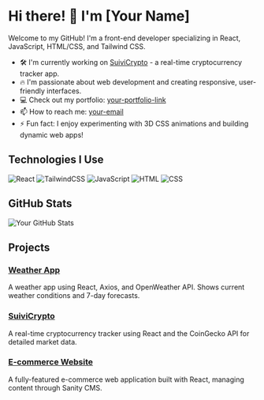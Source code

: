 # Hi there! 👋 I'm [Your Name] 

Welcome to my GitHub! I'm a front-end developer specializing in React, JavaScript, HTML/CSS, and Tailwind CSS.

- 🛠️ I'm currently working on [SuiviCrypto](https://github.com/yourusername/suivicrypto) - a real-time cryptocurrency tracker app.
- 🔥 I'm passionate about web development and creating responsive, user-friendly interfaces.
- 💻 Check out my portfolio: [your-portfolio-link](https://your-portfolio.com)
- 📫 How to reach me: [your-email](mailto:your-email@example.com)
- ⚡ Fun fact: I enjoy experimenting with 3D CSS animations and building dynamic web apps!

## Technologies I Use
![React](https://img.shields.io/badge/React-61DAFB?style=for-the-badge&logo=react&logoColor=white)
![TailwindCSS](https://img.shields.io/badge/TailwindCSS-06B6D4?style=for-the-badge&logo=tailwindcss&logoColor=white)
![JavaScript](https://img.shields.io/badge/JavaScript-F7DF1E?style=for-the-badge&logo=javascript&logoColor=black)
![HTML](https://img.shields.io/badge/HTML-E34F26?style=for-the-badge&logo=html5&logoColor=white)
![CSS](https://img.shields.io/badge/CSS-1572B6?style=for-the-badge&logo=css3&logoColor=white)

## GitHub Stats
![Your GitHub Stats](https://github-readme-stats.vercel.app/api?username=yourusername&show_icons=true&theme=radical)

## Projects
### [Weather App](https://github.com/yourusername/weather-app)
A weather app using React, Axios, and OpenWeather API. Shows current weather conditions and 7-day forecasts.

### [SuiviCrypto](https://github.com/yourusername/suivicrypto)
A real-time cryptocurrency tracker using React and the CoinGecko API for detailed market data.

### [E-commerce Website](https://github.com/yourusername/ecommerce-website)
A fully-featured e-commerce web application built with React, managing content through Sanity CMS.
